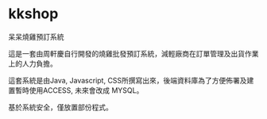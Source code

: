 # kkshop

呆呆燒雞預訂系統

這是一套由周軒慶自行開發的燒雞批發預訂系統，減輕廠商在訂單管理及出貨作業上的人力負擔。

這套系統是由Java, Javascript, CSS所撰寫出來，後端資料庫為了方便佈署及建置暫時使用ACCESS, 未來會改成 MYSQL。

基於系統安全，僅放置部份程式。
